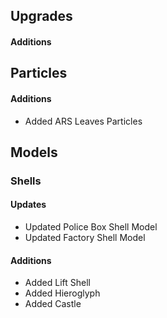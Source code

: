 

## Upgrades
#### Additions


## Particles
#### Additions
- Added ARS Leaves Particles

## Models
### Shells
#### Updates
- Updated Police Box Shell Model
- Updated Factory Shell Model
#### Additions
- Added Lift Shell
- Added Hieroglyph
- Added Castle 